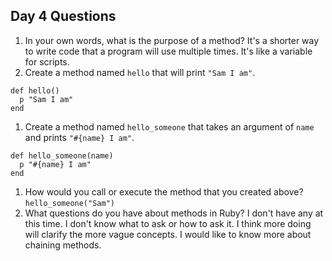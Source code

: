 ## Day 4 Questions

1. In your own words, what is the purpose of a method?
It's a shorter way to write code that a program will use multiple times. It's like a variable for scripts.
1. Create a method named `hello` that will print `"Sam I am"`.
```
def hello()
  p "Sam I am"
end
```
1. Create a method named `hello_someone` that takes an argument of `name` and prints `"#{name} I am"`.
```
def hello_someone(name)
  p "#{name} I am"
end
```
1. How would you call or execute the method that you created above?
`hello_someone("Sam")`
1. What questions do you have about methods in Ruby?
 I don't have any at this time. I don't know what to ask or how to ask it. I think more doing will clarify the more vague concepts. I would like to know more about chaining methods.
